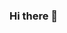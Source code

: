 ### Hi there 👋

<!--
**l-mcguinn/l-mcguinn** is a ✨ _special_ ✨ repository because its `README.md` (this file) appears on your GitHub profile.

Here are some ideas to get you started:

- 🌱 I’m currently learning Python in school
- 😄 Pronouns: she/her
- ⚡ Fun fact: the raptors in Jurrasic Park are played by men in raptor suits
-->
